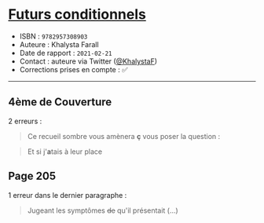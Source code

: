 # [Futurs conditionnels](https://www.goodreads.com/book/show/56857593-futurs-conditionnels)
- ISBN : `9782957308903`
- Auteure : Khalysta Farall
- Date de rapport : `2021-02-21`
- Contact : auteure via Twitter ([@KhalystaF](https://twitter.com/KhalystaF))
- Corrections prises en compte : ✅

---

## 4ème de Couverture

2 erreurs :

> Ce recueil sombre vous amènera **ç** vous poser la question :

> Et si j'**a**tais à leur place

## Page 205

1 erreur dans le dernier paragraphe :

> Jugeant les symptômes ~~de~~ qu'il présentait (...)
